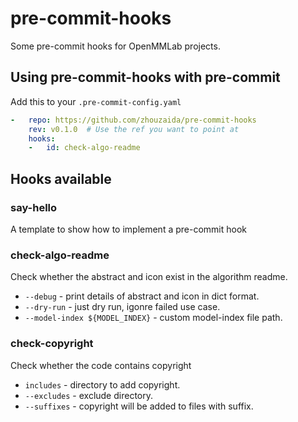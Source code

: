 # pre-commit-hooks

Some pre-commit hooks for OpenMMLab projects.

## Using pre-commit-hooks with pre-commit

Add this to your `.pre-commit-config.yaml`

```yaml
-   repo: https://github.com/zhouzaida/pre-commit-hooks
    rev: v0.1.0  # Use the ref you want to point at
    hooks:
    -   id: check-algo-readme
```
## Hooks available

### say-hello

A template to show how to implement a pre-commit hook

### check-algo-readme

Check whether the abstract and icon exist in the algorithm readme.

* `--debug` - print details of abstract and icon in dict format.
* `--dry-run` - just dry run, igonre failed use case.
* `--model-index ${MODEL_INDEX}` - custom model-index file path.

### check-copyright

Check whether the code contains copyright

 * `includes` - directory to add copyright.
 * `--excludes` - exclude directory.
 * `--suffixes` - copyright will be added to files with suffix.
